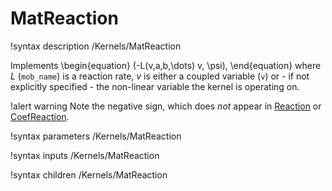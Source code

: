 # MatReaction

!syntax description /Kernels/MatReaction

Implements
\begin{equation}
(-L(v,a,b,\dots) v, \psi),
\end{equation}
where $L$ (`mob_name`) is a reaction rate, $v$ is either a coupled variable (`v`)
or - if not explicitly specified - the non-linear variable the kernel is operating on.

!alert warning
Note the negative sign, which does *not* appear in [Reaction](/Reaction.md) or
[CoefReaction](/CoefReaction.md).

!syntax parameters /Kernels/MatReaction

!syntax inputs /Kernels/MatReaction

!syntax children /Kernels/MatReaction

